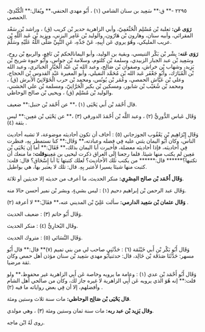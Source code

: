٢٢٩٥ -** ق:** سَعِيد بن سنان الشامي (١) ، أَبُو مهدي الحنفي،** ويُقال:** الْكُنْدِيّ، الحمصي.

**رَوَى عَن:** ثعلبة بْن مُسْلِم الْخَثْعَمِيّ، وأبي الزاهرية حدير بْن كريب (ق) ، وراشد بْن سَعْد المقرائي، وأبيه سنان، وهارون بْن هَارُون، والوليد بْن عَامِر اليزني، ويزيد بْن عَبد اللَّهِ بْن عريب المليكي، وهُوَ يروي عَن أَبِيهِ، عَنْ جَدِّهِ، عَنِ النَّبِيِّ صَلَّى اللَّهُ عَلَيْهِ وسَلَّمَ.

**رَوَى عَنه:** بِشْر بْن بَكْر التنيسي، وبقية بن الوليد، وأبو اليمانالحكم بْن نَافِع، والربيع بْن روح، وسَعِيد بْن عبد الجبار الزبيدي، وسلمة بْن كلثوم، وسلامة بْن جواس، وأَبُو حيوة شريح بْن يَزِيد، وشهاب بْن خراش، وصفوان بْن صَالِح، وعبد الله بْن عَبْد الْجَبَّارِ الخبائري، وعبد الله بْن الْمُبَارَك، وأَبُو جَعْفَر عَبد الله بْن مُحَمَّد النفيلي، وأبو المغيرة عَبْد القدوس بْن الحجاج، وعلي بْن عَيَّاش الحمصي، وعُمَر بْن يُونُس، ومحمد بْن حرب الْخَوْلانِيّ الأبرش (ق) ، ومحمد بْن شُعَيْب بْن شابور، ومسكين بْن بكير الْحَرَّانِيّ، ومسلمة بْن علي الخشني، والوليد بْن مُسْلِم (ق) ، ويحيى بْن صالح الوحاظي.

قال أَحْمَد بْن أَبي يَحْيَى (١) ،** عن أَحْمَد بْن حنبل:** ضعيف.

وَقَال عَباس الدُّورِيُّ (٢) ، وعبد اللَّه بْن أَحْمَدَ الدورقي (٣) ،** عن يَحْيَى بْن مَعِين:** ليس بثقة (٤) .

وَقَال إِبْرَاهِيم بْن يَعْقُوب الجوزجاني (٥) : أخاف أن تكون أحاديثه موضوعة، لا تشبه أحاديث الناس، وكان أَبُو اليمان يثني عليه فِي فضله وعبادته،** وَقَال:** كنا نستمطر بِهِ، فنظرت فِي أحاديثه، فإذا أحاديثه معضلة، فأخبرت أبا اليمان بذلك،** فَقَالَ:** أما إن يَحْيَى بْن مَعِين لم يكتب منها شيئا. فلما رجعنا إِلَى العراق ذكرت ليحيى بن مَعِين**وقلت:** ما منعك أن تكتبها؟****** قال:****** من يكتب تلك الأحاديث؟ لعلك كتبتها يَا أبا إِسْحَاق؟ قال: قلت: كتبت منها شيئا يسيرا لأعتبر بِهِ. قال: تلك لا يعتبر بها، هي بواطيل.

**وَقَال أَحْمَد بْن صالح المِصْرِي:** منكر الحديث، ما أعرف من حديثه إلا حديثين أو ثلاثة.

وَقَال عبد الرحمن بْن إبراهيم دحيم (١) : ليس بشيءٍ، وبشر بْن نمير أحسن حالا منه.

**وَقَال عثمان بْن سَعِيد الدارمي:** سألت عَلِيّ بْن المديني عنه،** فقَالَ:** لا أعرفة (٢) .

وَقَال أَبُو حاتم (٣) : ضعيف الحديث.

وقَال البُخارِيُّ (٤) : منكر الحديث.

وَقَال النَّسَائي (٥) : متروك الحديث.

وَقَال أَبُو بَكْر بْن أَبي خَيْثَمَة (٦) : حَدَّثَنِي صاحب لي من بني تميم (٧)** قال:** قال أَبُو مسهر: حَدَّثَنَا صَدَقَة بْن خَالِد، قال: حدثنيأَبُو مهدي سَعِيد بْن سنان مؤذن أهل حمص وكان ثقة مرضيا.

وَقَال أَبُو أَحْمَد بْن عدي (١) : وعامة ما يرويه وخاصة عَن أَبِي الزاهرية غير محفوظ،** ولو قلت:** إنه هُوَ الذي يرويه عَن أَبِي الزاهرية لا غيره جاز لك، وكان من صالحي أهل الشام وأفضلهم، إلا أن فِي بعض رواياته ما فيه (٢) .

**قال يَحْيَى بْن صَالِح الوحاظي:** مات سنة ثلاث وستين ومئة.

**وقال يَزِيد بْن عبد ربه:** مات سنة ثمان وستين ومئة (٣) ، وهي مولدي.

روى لَهُ ابْن ماجه.